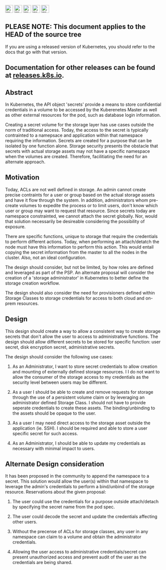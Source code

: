 <!-- BEGIN MUNGE: UNVERSIONED_WARNING -->

<!-- BEGIN STRIP_FOR_RELEASE -->

<img src="http://kubernetes.io/img/warning.png" alt="WARNING"
     width="25" height="25">
<img src="http://kubernetes.io/img/warning.png" alt="WARNING"
     width="25" height="25">
<img src="http://kubernetes.io/img/warning.png" alt="WARNING"
     width="25" height="25">
<img src="http://kubernetes.io/img/warning.png" alt="WARNING"
     width="25" height="25">
<img src="http://kubernetes.io/img/warning.png" alt="WARNING"
     width="25" height="25">

<h2>PLEASE NOTE: This document applies to the HEAD of the source tree</h2>

If you are using a released version of Kubernetes, you should
refer to the docs that go with that version.

Documentation for other releases can be found at
[releases.k8s.io](http://releases.k8s.io).
</strong>
--

<!-- END STRIP_FOR_RELEASE -->

<!-- END MUNGE: UNVERSIONED_WARNING -->

## Abstract

In Kubernetes, the API object 'secrets' provide a means to store confidential credentials in a volume to be accessed by 
the Kuberenetes Master as well as other external resources for the pod, such as database login information. 

Creating a secret volume for the storage layer has use cases outside the norm of traditional access.  Today, the
access to the secret is typically contrainted to a namepsace and application within that namespace requiring the information.
Secrets are created for a purpose that can be isolated by one function alone. Storage security presents the obstacle that secrets 
with actual storage assets may not have a specific namespace when the volumes are created. Therefore, facilitiating the need for an
alternate approach.

## Motivation

Today, ACLs are not well defined in storage. An admin cannot create precise contraints for a user or group based on the actual storage
assets and have it flow through the system. In addition, administrators whom pre-create volumes to expedite the process or to limit users, don't know which user or group may want to request that resource. Since secrets today are namespace constrainted, we cannot attach the
secret globally. Nor, would that solution necessarily be desireable considering the possibility of exposure.

There are specific functions, unique to storage that require the credentials to perform different actions. Today, when performing an 
attach/detatch the node must have this information to perform this action. This would entail copying the secret information from the 
master to all the nodes in the cluster. Also, not an ideal configuration.

The design should consider, but not be limited, by how roles are defined and leveraged as part of the PSP. An alternate proposal will
consider the creation of a 'storage administrator' in Kubernetes to better define the storage creation workflow.

The design should also consider the need for provisioners defined within Storage Classes to storage credentials for access to both cloud
and on-prem resources.

## Design

This design should create a way to allow a consistent way to create storage secrets that don't allow the user to access to administrative
functions.  The design should allow different secrets to be stored for specific function: user secret, disk encryption secret, administrative
secrets.

The design should consider the following use cases:

1.  As an Administrator, I want to store secret credentials to allow creation and mounting of externally defined storage resources. I
    I do not want to allow the consumer of the storage access to my credentials as the security level between users may be different.
    
2.  As a user I should be able to create and remove requests for storage through the use of a persistent volume claim or by leveraging
    an administrator defined Storage Class. I should not have to provide seperate credentials to create these assets. 
    The binding/unbinding to the assets should be opaque to the user.

3.  As a user I may need direct access to the storage asset outside the application (ie. SSH). I should be required and able
    to store a user specific secret for such access.
    
4.  As an Administrator, I should be able to update my credentials as necessary with minimal impact to users.


## Alternate Design consideration

It has been proposed in the community to append the namespace to a secret. This solution would allow the user(s) within that namespace to 
leverage the admin's credentials to perform a bind/unbind of the storage resource.
Reservations about the given proposal:

1.  The user could use the credentials for a purpose outside attach/detach by specifying the secret name from the pod spec.

2. The user could decode the secret and update the credentials affecting other users.

3. Without the precense of ACLs for storage classes, any user in any namespace can claim to a volume and obtain the administrator
   credentials.
   
4. Allowing the user access to administrative credentials/secret can present unauthorized access and prevent audit of the user as the 
   credentials are being shared.
